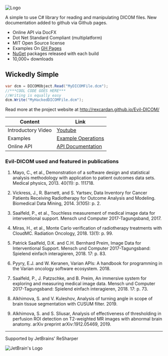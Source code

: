 
![Logo](https://github.com/rexcardan/Evil-DICOM/blob/master/docs/images/evilDicomLogo.png)

A simple to use C# library for reading and manipulating DICOM files. 
New documentation added to github via Github pages. 

* Online API via DocFX
* Dot Net Standard Compliant (multiplatform)
* MIT Open Source license
* Examples On [GH Pages](http://rexcardan.github.io/Evil-DICOM/)
* [NuGet](https://www.nuget.org/packages/EvilDICOM) packages released with each build
* 10,000+ downloads

## Wickedly Simple

```cs
var dcm = DICOMObject.Read("MyDICOMFile.dcm");
//***COOL CODE GOES HERE***
//Writing is equally easy
dcm.Write("MyHackedDICOMFile.dcm");
```

Read more at the project website at 
http://rexcardan.github.io/Evil-DICOM/

| Content | Link |
------------- | -------------
|	Introductory Video | [Youtube](https://www.youtube.com/watch?v=rmYpxxqQ90s) |
|	Examples | [Example Operations](http://rexcardan.github.io/Evil-DICOM/articles/operations.html) |
|	Online API | [API Documentation](http://rexcardan.github.io/Evil-DICOM/api/index.html) |

### Evil-DICOM used and featured in publications

1. Mayo, C., et al., Demonstration of a software design and statistical analysis methodology with application to patient outcomes data sets. Medical physics, 2013. 40(11): p. 111718.

2. Vickress, J., R. Barnett, and S. Yartsev, Data Inventory for Cancer Patients Receiving Radiotherapy for Outcome Analysis and Modeling. Biomedical Data Mining, 2014. 3(105): p. 2.

3. Saalfeld, P., et al., Touchless measurement of medical image data for interventional support. Mensch und Computer 2017-Tagungsband, 2017.

4. Miras, H., et al., Monte Carlo verification of radiotherapy treatments with CloudMC. Radiation Oncology, 2018. 13(1): p. 99.

5. Patrick Saalfeld, D.K. and C.H. Bernhard Preim, Image Data for Interventional Support. Mensch und Computer 2017-Tagungsband: Spielend einfach interagieren, 2018. 17: p. 83.

6. Pyyry, E.J. and W. Keranen, Varian APIs: A handbook for programming in the Varian oncology software ecosystem. 2018.

7. Saalfeld, P., J. Patzschke, and B. Preim, An immersive system for exploring and measuring medical image data. Mensch und Computer 2017-Tagungsband: Spielend einfach interagieren, 2018. 17: p. 73.

8. Alkhimova, S. and V. Kuleshov, Analysis of turning angle in scope of brain tissue segmentation with CUSUM filter. 2019.

9. Alkhimova, S. and S. Sliusar, Analysis of effectiveness of thresholding in perfusion ROI detection on T2-weighted MR images with abnormal brain anatomy. arXiv preprint arXiv:1912.05469, 2019.
***

Supported by JetBrains' ReSharper

![JetBrain's Logo](https://h9jd9q.dm2304.livefilestore.com/y4m0Q1iIXt3uj4zsf5dnlHI4HkdM4wH7JP2G7YCXNLBb6t59byWqX17LvJbJMs1E0PRvabL8ac_aMalS2yiX3pWvDBh-ue-NgmjliEMrPCBIEZ_0HEuMLhNXWKD3TFnhuJ6vglTOksYSo-GjFTnmNmoyNh9m4xxi8myABrlmN57XoMutalXWtRV4hdaay3sJZFXfMO5sVsCsvjXb-fYWS-fxw?width=128&height=138&cropmode=none)
